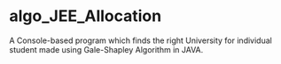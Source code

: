 # algo_JEE_Allocation
A Console-based program which finds the right University for individual student made using Gale-Shapley Algorithm in JAVA.

